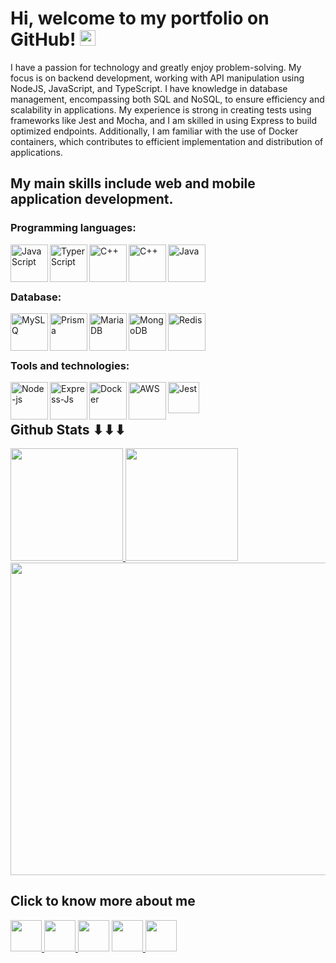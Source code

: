 # Hi, welcome to my portfolio on GitHub! <img src="https://media.giphy.com/media/hvRJCLFzcasrR4ia7z/giphy.gif" width="25px">
  
 I have a passion for technology and greatly enjoy problem-solving. My focus is on backend development, working with API manipulation using NodeJS, JavaScript, and TypeScript. I have knowledge in database management, encompassing both SQL and NoSQL, to ensure efficiency and scalability in applications. My experience is strong in creating tests using frameworks like Jest and Mocha, and I am skilled in using Express to build optimized endpoints. Additionally, I am familiar with the use of Docker containers, which contributes to efficient implementation and distribution of applications.

## My main skills include web and mobile application development.

### Programming languages:
  <img align="left" alt="JavaScript" height="60" width="60" src="https://img.icons8.com/color/javascript" />
  <img align="left" alt="TyperScript" height="60" width="60" src="https://img.icons8.com/color/typescript" />
  <img align="left" alt="C++" height="60" width="60" src="https://img.icons8.com/color/c-plus-plus-logo" />
  <img align="left" alt="C++" height="60" width="60" src="https://img.icons8.com/color/python" />
  <img align="left" alt="Java" height="60" width="60" src="https://img.icons8.com/color/java-coffee-cup-logo" />
  <br>
  <br>
  <br>
  
### Database:
  <img align="left" alt="MySLQ" height="60" width="60" src="https://img.icons8.com/color/mysql" />
  <img align="left" alt="Prisma" height="60" width="60" src="https://img.icons8.com/color/prisma-orm" />
  <img align="left" alt="MariaDB" height="60" width="60" src="https://img.icons8.com/color/maria-db" />
  <img align="left" alt="MongoDB" height="60" width="60" src="https://img.icons8.com/color/mongodb" />
  <img align="left" alt="Redis" height="60" width="60" src="https://img.icons8.com/color/redis" />
  <br>
  <br>
  <br>
  
### Tools and technologies:
 <img align="left" alt="Node-js" height="60" width="60" src="https://img.icons8.com/color/nodejs" />
 <img align="left" alt="Express-Js" height="60" width="60" src="https://img.icons8.com/color/express-js" />
 <img align="left" alt="Docker" height="60" width="60" src="https://img.icons8.com/color/docker" />
 <img align="left" alt="AWS" height="60" width="60" src="https://img.icons8.com/color/amazon-web-services" />
 <img align="left" alt="Jest" height="50" width="50" src="https://cdn.jsdelivr.net/gh/devicons/devicon/icons/jest/jest-plain.svg" />


<br>
<br>

 ## Github Stats ⬇⬇⬇

<div align="left" target="_blank">
  <a href="https://github-readme-stats.vercel.app/api?username=jpmoreiradev&show_icons=True&theme=dracula&include_all_commits=true&count_private=true" target="_blank"> <img height="180em" src="https://github-readme-stats.vercel.app/api?username=jpmoreiradev&show_icons=True&theme=dracula&include_all_commits=true&count_private=true"/> </a>
  <a href="https://github-readme-stats.vercel.app/api/top-langs/?username=jpmoreiradev&layout=compact&langs_count=6&theme=dracula" target="_blank"> <img height="180em" src="https://github-readme-stats.vercel.app/api/top-langs/?username=jpmoreiradev&layout=compact&langs_count=6&theme=dracula"/> </a>

</div>
  </div>
    <a href="https://wakatime.com/share/@81f81130-04c5-4bbb-8ca5-00deb55f82ee/42df2e11-cb1f-47cf-ac2e-f7cb7aa925ef.svg" target="_blank">
    <img align="center" height="500" width="792" src="https://wakatime.com/share/@81f81130-04c5-4bbb-8ca5-00deb55f82ee/55d414e7-20ff-4064-a9a7-c7bad2f32307.svg">
    </a>
  <div >
  <h2> Click to know more about me </h2>
  <a href="https://www.youtube.com/channel/UCK2deOyGLojnZF9fHzngr6g" target="_blank"><img src="https://img.icons8.com/plasticine/100/000000/youtube.png" height="50"> </a>
  <a href="https://www.instagram.com/jpmoreira_aq/" target="_blank"><img src="https://img.icons8.com/plasticine/100/000000/instagram.png" height="50"> </a>
  <a href="https://www.linkedin.com/in/jo%C3%A3o-pedro-moreira-455b79203/"><img  src="https://img.icons8.com/plasticine/100/000000/linkedin.png" height="50"></a>
   <a href="https://wa.me/5588997307495" target="_blank"><img src="https://img.icons8.com/plasticine/100/000000/whatsapp.png" height="50"> </a>
  <a href="mailto:jp02120123@gmail.com" target="_blank" rel="noopener noreferrer"><img src="https://img.icons8.com/plasticine/100/000000/gmail.png" height="50" /></a>
  </div>


